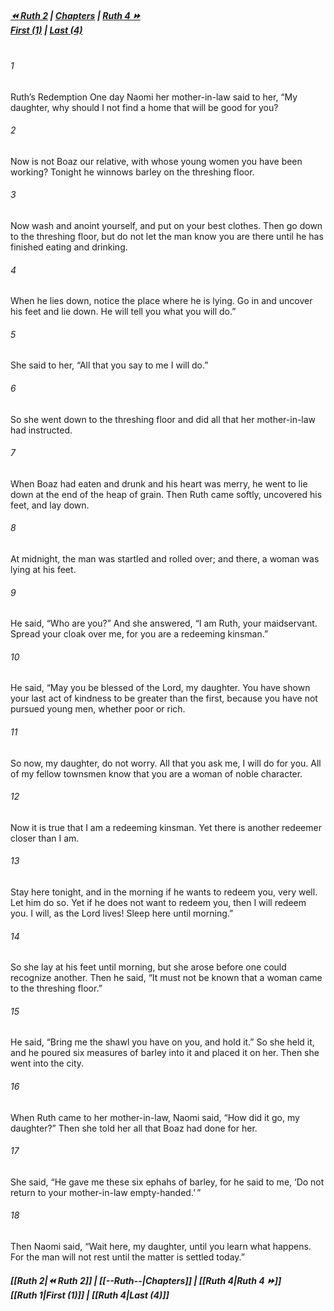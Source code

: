 
##### **[⏪ Ruth 2](Ruth%202.md) | [Chapters](--Ruth--.md) | [Ruth 4 ⏩](Ruth%204.md)**<br>**[First (1)](Ruth%201.md) | [Last (4)](Ruth%204.md)**<br><br>
###### 1
Ruth’s Redemption One day Naomi her mother-in-law said to her, “My daughter, why should I not find a home that will be good for you?
###### 2
Now is not Boaz our relative, with whose young women you have been working? Tonight he winnows barley on the threshing floor.
###### 3
Now wash and anoint yourself, and put on your best clothes. Then go down to the threshing floor, but do not let the man know you are there until he has finished eating and drinking.
###### 4
When he lies down, notice the place where he is lying. Go in and uncover his feet and lie down. He will tell you what you will do.”
###### 5
She said to her, “All that you say to me I will do.”
###### 6
So she went down to the threshing floor and did all that her mother-in-law had instructed.
###### 7
When Boaz had eaten and drunk and his heart was merry, he went to lie down at the end of the heap of grain. Then Ruth came softly, uncovered his feet, and lay down.
###### 8
At midnight, the man was startled and rolled over; and there, a woman was lying at his feet.
###### 9
He said, “Who are you?” And she answered, “I am Ruth, your maidservant. Spread your cloak over me, for you are a redeeming kinsman.”
###### 10
He said, “May you be blessed of the Lord, my daughter. You have shown your last act of kindness to be greater than the first, because you have not pursued young men, whether poor or rich.
###### 11
So now, my daughter, do not worry. All that you ask me, I will do for you. All of my fellow townsmen know that you are a woman of noble character.
###### 12
Now it is true that I am a redeeming kinsman. Yet there is another redeemer closer than I am.
###### 13
Stay here tonight, and in the morning if he wants to redeem you, very well. Let him do so. Yet if he does not want to redeem you, then I will redeem you. I will, as the Lord lives! Sleep here until morning.”
###### 14
So she lay at his feet until morning, but she arose before one could recognize another. Then he said, “It must not be known that a woman came to the threshing floor.”
###### 15
He said, “Bring me the shawl you have on you, and hold it.” So she held it, and he poured six measures of barley into it and placed it on her. Then she went into the city.
###### 16
When Ruth came to her mother-in-law, Naomi said, “How did it go, my daughter?” Then she told her all that Boaz had done for her.
###### 17
She said, “He gave me these six ephahs of barley, for he said to me, ‘Do not return to your mother-in-law empty-handed.’ ”
###### 18
Then Naomi said, “Wait here, my daughter, until you learn what happens. For the man will not rest until the matter is settled today.”
##### **[[Ruth 2|⏪ Ruth 2]] | [[--Ruth--|Chapters]] | [[Ruth 4|Ruth 4 ⏩]]**<br>**[[Ruth 1|First (1)]] | [[Ruth 4|Last (4)]]**
